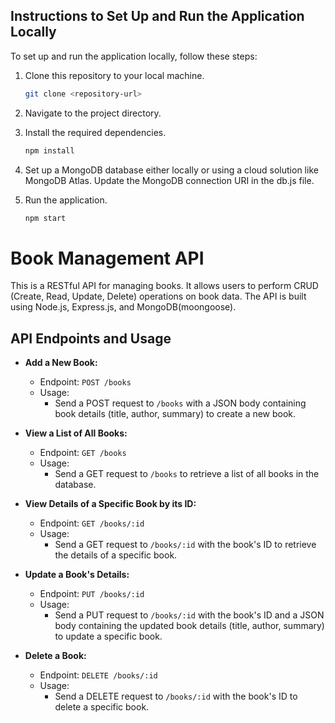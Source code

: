 ## Instructions to Set Up and Run the Application Locally

To set up and run the application locally, follow these steps:

1. Clone this repository to your local machine.

   ```bash
   git clone <repository-url>
   ```

2. Navigate to the project directory.

3. Install the required dependencies.

   ```bash
   npm install
   ```

4. Set up a MongoDB database either locally or using a cloud solution like MongoDB Atlas. Update the MongoDB connection URI in the db.js file.

5. Run the application.

   ```bash
   npm start
   ```

# Book Management API

This is a RESTful API for managing books. It allows users to perform CRUD (Create, Read, Update, Delete) operations on book data. The API is built using Node.js, Express.js, and MongoDB(moongoose).

## API Endpoints and Usage

- **Add a New Book:**

  - Endpoint: `POST /books`
  - Usage:
    - Send a POST request to `/books` with a JSON body containing book details (title, author, summary) to create a new book.

- **View a List of All Books:**

  - Endpoint: `GET /books`
  - Usage:
    - Send a GET request to `/books` to retrieve a list of all books in the database.

- **View Details of a Specific Book by its ID:**

  - Endpoint: `GET /books/:id`
  - Usage:
    - Send a GET request to `/books/:id` with the book's ID to retrieve the details of a specific book.

- **Update a Book's Details:**

  - Endpoint: `PUT /books/:id`
  - Usage:
    - Send a PUT request to `/books/:id` with the book's ID and a JSON body containing the updated book details (title, author, summary) to update a specific book.

- **Delete a Book:**
  - Endpoint: `DELETE /books/:id`
  - Usage:
    - Send a DELETE request to `/books/:id` with the book's ID to delete a specific book.
